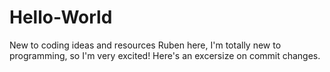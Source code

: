 # Hello-World
New to coding ideas and resources
Ruben here, I'm totally new to programming, so I'm very excited!
Here's an excersize on commit changes.

